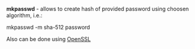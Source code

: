 


  
**mkpasswd** - allows to create hash of provided password using choosen algorithm, i.e.:  
  
 mkpasswd -m sha-512 password  
   
Also can be done using [OpenSSL](Cryptography--Encryption--OpenSSL.html)  
   
 